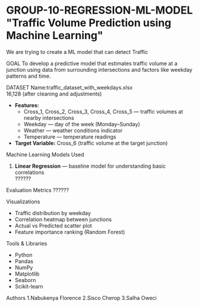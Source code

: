 # GROUP-10-REGRESSION-ML-MODEL  "Traffic Volume Prediction using Machine Learning"
We are trying to create a ML model that can detect Traffic

GOAL
To develop a predictive model that estimates traffic volume at a junction using data from surrounding intersections and factors like weekday patterns and time.

DATASET
Name:traffic_dataset_with_weekdays.xlsx  
16,128 (after cleaning and adjustments)  
- **Features:**
  - Cross_1, Cross_2, Cross_3, Cross_4, Cross_5 — traffic volumes at nearby intersections  
  - Weekday — day of the week (Monday–Sunday)  
  - Weather — weather conditions indicator  
  - Temperature — temperature readings  
- **Target Variable:** Cross_6 (traffic volume at the target junction)

Machine Learning Models Used
1. **Linear Regression** — baseline model for understanding basic correlations  
??????


Evaluation Metrics
??????


Visualizations
- Traffic distribution by weekday  
- Correlation heatmap between junctions  
- Actual vs Predicted scatter plot  
- Feature importance ranking (Random Forest)  


Tools & Libraries
- Python
- Pandas
- NumPy
- Matplotlib
- Seaborn
- Scikit-learn


Authors
1.Nabukenya Florence
2.Sisco Cherop
3.Salha Oweci

